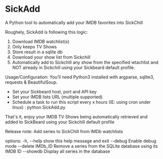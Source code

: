 SickAdd
=======

A Python tool to automatically add your IMDB favorites into SickChill

Roughely, SickAdd is following this logic:
1. Download  IMDB watchlist(s)
2. Only keeps TV Shows
3. Store result in a sqlite db
4. Download your show list from Sickchill
5. Automatically add to Sickchill any show from the specified wtachlist and NOT already in Sickchill using your Sickbeard default profile.

Usage/Configuration:
You'll need Python3 installed with argparse, sqlite3, requests & BeautifulSoup.
- Set your Sickbeard host, port and API key
- Set your IMDB lists URL (multiple supported)
- Schedule a task to run this script every x hours (IE: using cron under linux) : python SickAdd.py

That's it, enjoy your IMDB TV Shows being automatically retrieved and added to SickBeard using your Sickchill default profile


Release note:
Add series to SickChill from IMDb watchlists

options:
  -h, --help        show this help message and exit
  --debug           Enable debug mode
  --delete IMDb_ID  Remove a series from the SQLite database using its IMDB ID
  --showdb          Display all series in the database
